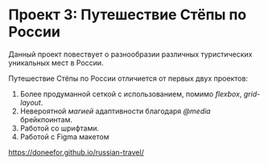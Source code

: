 # Проект 3: Путешествие Стёпы по России

Данный проект повествует о разнообразии различных туристических уникальных мест в России.

Путешествие Стёпы по России отличиется от первых двух проектов:

1. Более продуманной сеткой с использованием, помимо *flexbox*, *grid-layout*.
2. Невероятной *магией* адаптивности благодаря *@media* брейкпоинтам.
3. Работой со шрифтами.
4. Работой с Figma макетом


https://doneefor.github.io/russian-travel/


